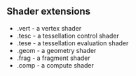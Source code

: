 ## Shader extensions

- .vert - a vertex shader
- .tesc - a tessellation control shader
- .tese - a tessellation evaluation shader
- .geom - a geometry shader
- .frag - a fragment shader
- .comp - a compute shader
